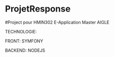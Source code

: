 # ProjetResponse

#Project pour HMIN302 E-Application Master AIGLE 


TECHNOLOGIE:

FRONT:
SYMFONY

BACKEND:
NODEJS
